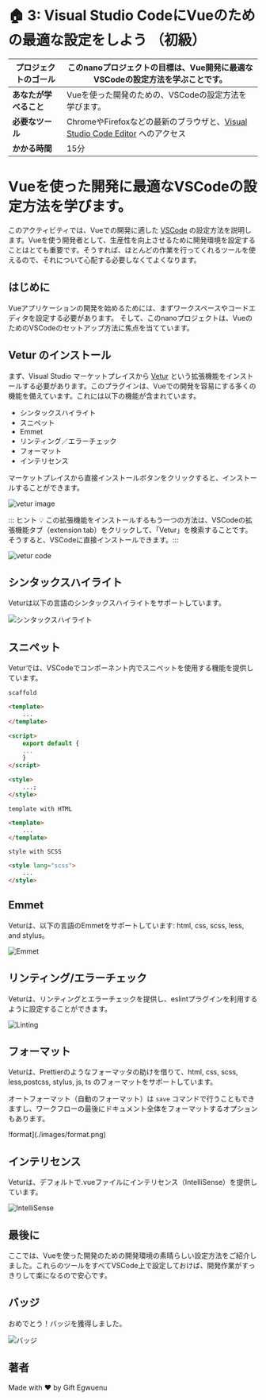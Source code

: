 # 🏠 3: Visual Studio CodeにVueのための最適な設定をしよう （初級）

| **プロジェクトのゴール**       | このnanoプロジェクトの目標は、Vue開発に最適なVSCodeの設定方法を学ぶことです。                                                      |
| --------------------------- | ---------------------------------------------------------------------------------------------------------------------- |
| **あなたが学べること**         | Vueを使った開発のための、VSCodeの設定方法を学びます。                                                                           |
| **必要なツール**              | ChromeやFirefoxなどの最新のブラウザと、[Visual Studio Code Editor](https://code.visualstudio.com/download) へのアクセス     |
| **かかる時間**       | 15分                                                                                                                    |

# Vueを使った開発に最適なVSCodeの設定方法を学びます。

このアクティビティでは、Vueでの開発に適した [VSCode](https://code.visualstudio.com/) の設定方法を説明します。Vueを使う開発者として、生産性を向上させるために開発環境を設定することはとても重要です。そうすれば、ほとんどの作業を行ってくれるツールを使えるので、それについて心配する必要しなくてよくなります。

## はじめに

Vueアプリケーションの開発を始めるためには、まずワークスペースやコードエディタを設定する必要があります。
そして、このnanoプロジェクトは、VueのためのVSCodeのセットアップ方法に焦点を当てています。

## Vetur のインストール

まず、Visual Studio マーケットプレイスから [Vetur](https://marketplace.visualstudio.com/items?itemName=octref.vetur) という拡張機能をインストールする必要があります。このプラグインは、Vueでの開発を容易にする多くの機能を備えています。これには以下の機能が含まれています。

- シンタックスハイライト
- スニペット
- Emmet
- リンティング／エラーチェック
- フォーマット
- インテリセンス

マーケットプレイスから直接インストールボタンをクリックすると、インストールすることができます。

![vetur image](./images/vetur-image.png)

::: ヒント 💡
この拡張機能をインストールするもう一つの方法は、VSCodeの拡張機能タブ（extension tab）をクリックして、「Vetur」を検索することです。そうすると、VSCodeに直接インストールできます。:::

![vetur code](./images/vetur-code.png)

## シンタックスハイライト

Veturは以下の言語のシンタックスハイライトをサポートしています。

![シンタックスハイライト](./images/vue-highlight.png)

## スニペット

Veturでは、VSCodeでコンポーネント内でスニペットを使用する機能を提供しています。

`scaffold`

```html
<template>
	...
</template>

<script>
	export default {
	...
	}
</script>

<style>
	...;
</style>
```

`template with HTML`

```html
<template>
	...
</template>
```

`style with SCSS`

```html
<style lang="scss">
	...
</style>
```

## Emmet

Veturは、以下の言語のEmmetをサポートしています: html, css, scss, less, and stylus。

![Emmet](./images/emmets.gif)

## リンティング/エラーチェック

Veturは、リンティングとエラーチェックを提供し、eslintプラグインを利用するように設定することができます。

![Linting](./images/vetur-lint.png)

## フォーマット

Veturは、Prettierのようなフォーマッタの助けを借りて、html, css, scss, less,postcss, stylus, js, ts のフォーマットをサポートしています。

オートフォーマット（自動のフォーマット）は `save` コマンドで行うこともできますし、ワークフローの最後にドキュメント全体をフォーマットするオプションもあります。

!format](./images/format.png)

## インテリセンス

Veturは、デフォルトで.vueファイルにインテリセンス（IntelliSense）を提供しています。

![IntelliSense](./images/intellisense.png)

## 最後に

ここでは、Vueを使った開発のための開発環境の素晴らしい設定方法をご紹介しました。これらのツールをすべてVSCode上で設定しておけば、開発作業がすっきりして楽になるので安心です。

## バッジ

おめでとう！バッジを獲得しました。

![バッジ](./images/vs-code.png)

## 著者

Made with ❤️ by Gift Egwuenu